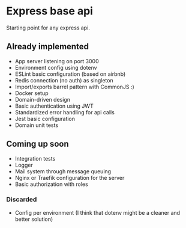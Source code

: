 # Express base api

Starting point for any express api.

## Already implemented

* App server listening on port 3000
* Environment config using dotenv
* ESLint basic configuration (based on airbnb)
* Redis connection (no auth) as singleton
* Import/exports barrel pattern with CommonJS :)
* Docker setup
* Domain-driven design
* Basic authentication using JWT
* Standardized error handling for api calls
* Jest basic configuration
* Domain unit tests

## Coming up soon

* Integration tests
* Logger
* Mail system through message queuing
* Nginx or Traefik configuration for the server
* Basic authorization with roles

### Discarded

* Config per environment (I think that dotenv might be a cleaner and better solution)
